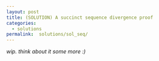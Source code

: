```yaml
---
layout: post
title: (SOLUTION) A succinct sequence divergence proof
categories:
  - solutions
permalink:  solutions/sol_seq/
---
```

*wip. think about it some more :)*
